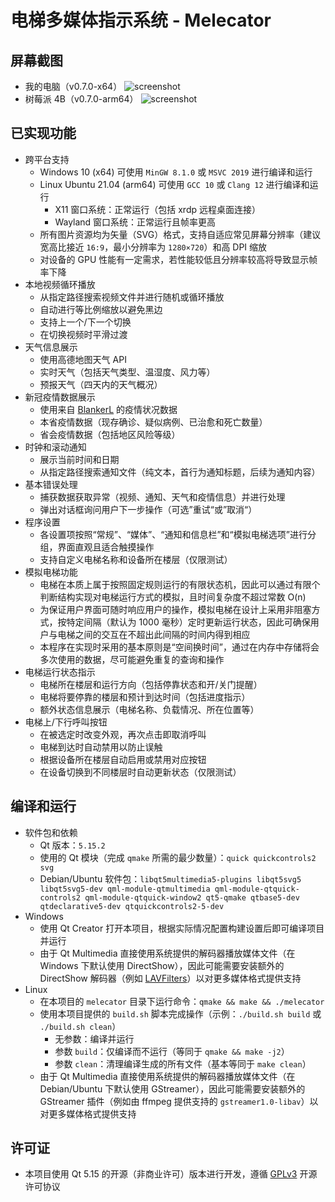# 电梯多媒体指示系统 - Melecator

## 屏幕截图

* 我的电脑（v0.7.0-x64）
![screenshot](https://user-images.githubusercontent.com/34391595/115247502-6abf1100-a159-11eb-906b-b723df023e40.png)
* 树莓派 4B（v0.7.0-arm64）
![screenshot](https://user-images.githubusercontent.com/34391595/115258140-4e27d680-a163-11eb-8e6e-3cb5b8d62e42.png)

## 已实现功能

* 跨平台支持
  * Windows 10 (x64) 可使用 `MinGW 8.1.0` 或 `MSVC 2019` 进行编译和运行
  * Linux Ubuntu 21.04 (arm64) 可使用 `GCC 10` 或 `Clang 12` 进行编译和运行
    * X11 窗口系统：正常运行（包括 xrdp 远程桌面连接）
    * Wayland 窗口系统：正常运行且帧率更高
  * 所有图片资源均为矢量（SVG）格式，支持自适应常见屏幕分辨率（建议宽高比接近 `16:9`，最小分辨率为 `1280×720`）和高 DPI 缩放
  * 对设备的 GPU 性能有一定需求，若性能较低且分辨率较高将导致显示帧率下降
* 本地视频循环播放
  * 从指定路径搜索视频文件并进行随机或循环播放
  * 自动进行等比例缩放以避免黑边
  * 支持上一个/下一个切换
  * 在切换视频时平滑过渡
* 天气信息展示
  * 使用高德地图天气 API
  * 实时天气（包括天气类型、温湿度、风力等）
  * 预报天气（四天内的天气概况）
* 新冠疫情数据展示
  * 使用来自 [BlankerL](https://github.com/BlankerL/DXY-COVID-19-Crawler) 的疫情状况数据
  * 本省疫情数据（现存确诊、疑似病例、已治愈和死亡数量）
  * 省会疫情数据（包括地区风险等级）
* 时钟和滚动通知
  * 展示当前时间和日期
  * 从指定路径搜索通知文件（纯文本，首行为通知标题，后续为通知内容）
* 基本错误处理
  * 捕获数据获取异常（视频、通知、天气和疫情信息）并进行处理
  * 弹出对话框询问用户下一步操作（可选”重试“或”取消“）
* 程序设置
  * 各设置项按照“常规”、“媒体”、“通知和信息栏”和“模拟电梯选项”进行分组，界面直观且适合触摸操作
  * 支持自定义电梯名称和设备所在楼层（仅限测试）
* 模拟电梯功能
  * 电梯在本质上属于按照固定规则运行的有限状态机，因此可以通过有限个判断结构实现对电梯运行方式的模拟，且时间复杂度不超过常数 O(n)
  * 为保证用户界面可随时响应用户的操作，模拟电梯在设计上采用非阻塞方式，按特定间隔（默认为 1000 毫秒）定时更新运行状态，因此可确保用户与电梯之间的交互在不超出此间隔的时间内得到相应
  * 本程序在实现时采用的基本原则是“空间换时间”，通过在内存中存储将会多次使用的数据，尽可能避免重复的查询和操作
* 电梯运行状态指示
  * 电梯所在楼层和运行方向（包括停靠状态和开/关门提醒）
  * 电梯将要停靠的楼层和预计到达时间（包括进度指示）
  * 额外状态信息展示（电梯名称、负载情况、所在位置等）
* 电梯上/下行呼叫按钮
  * 在被选定时改变外观，再次点击即取消呼叫
  * 电梯到达时自动禁用以防止误触
  * 根据设备所在楼层自动启用或禁用对应按钮
  * 在设备切换到不同楼层时自动更新状态（仅限测试）

## 编译和运行

* 软件包和依赖
  * Qt 版本：`5.15.2`
  * 使用的 Qt 模块（完成 `qmake` 所需的最少数量）：`quick quickcontrols2 svg`
  * Debian/Ubuntu 软件包：`libqt5multimedia5-plugins libqt5svg5 libqt5svg5-dev qml-module-qtmultimedia qml-module-qtquick-controls2 qml-module-qtquick-window2 qt5-qmake qtbase5-dev qtdeclarative5-dev qtquickcontrols2-5-dev`
* Windows
  * 使用 Qt Creator 打开本项目，根据实际情况配置构建设置后即可编译项目并运行
  * 由于 Qt Multimedia 直接使用系统提供的解码器播放媒体文件（在 Windows 下默认使用 DirectShow），因此可能需要安装额外的 DirectShow 解码器（例如 [LAVFilters](https://github.com/Nevcairiel/LAVFilters)）以对更多媒体格式提供支持
* Linux
  * 在本项目的 `melecator` 目录下运行命令：`qmake && make && ./melecator`
  * 使用本项目提供的 `build.sh` 脚本完成操作（示例：`./build.sh build` 或 `./build.sh clean`）
    * 无参数：编译并运行
    * 参数 `build`：仅编译而不运行（等同于 `qmake && make -j2`）
    * 参数 `clean`：清理编译生成的所有文件（基本等同于 `make clean`）
  * 由于 Qt Multimedia 直接使用系统提供的解码器播放媒体文件（在 Debian/Ubuntu 下默认使用 GStreamer），因此可能需要安装额外的 GStreamer 插件（例如由 ffmpeg 提供支持的 `gstreamer1.0-libav`）以对更多媒体格式提供支持

## 许可证

* 本项目使用 Qt 5.15 的开源（非商业许可）版本进行开发，遵循 [GPLv3](https://github.com/BYZYB/multimedia-elevator-indicator/blob/master/LICENSE) 开源许可协议
